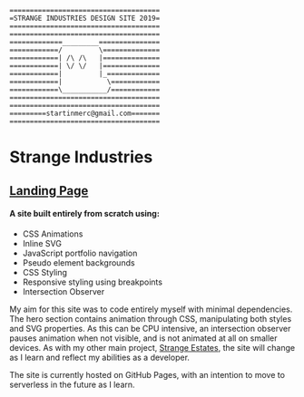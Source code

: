 ```
=====================================
=STRANGE INDUSTRIES DESIGN SITE 2019=
=====================================
=====================================
=============_________===============
============/         \==============
============| /\ /\   |==============
============| \/ \/   |==============
============|         |_=============
============|           \============
============\___________/============
=====================================
=====================================
=========startinmerc@gmail.com=======
=====================================
```
# Strange Industries

## [Landing Page](https://www.strangeindustries.co.uk)

#### A site built entirely from scratch using:

* CSS Animations
* Inline SVG
* JavaScript portfolio navigation
* Pseudo element backgrounds
* CSS Styling
* Responsive styling using breakpoints
* Intersection Observer

My aim for this site was to code entirely myself with minimal dependencies.
The hero section contains animation through CSS, manipulating both styles and SVG properties.
As this can be CPU intensive, an intersection observer pauses animation when not visible, and is not animated at all on smaller devices.
As with my other main project, [Strange Estates](https://github.com/startinmerc/strange-estates), the site will change as I learn and reflect my abilities as a developer.

The site is currently hosted on GitHub Pages, with an intention to move to serverless in the future as I learn.